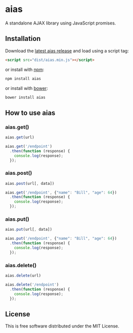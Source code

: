 aias
====

A standalone AJAX library using JavaScript promises.

## Installation

Download the [latest aias release](https://github.com/tylerwalters/aias/releases/latest) and load using a script tag:

```html
<script src="dist/aias.min.js"></script>
```

or install with [npm](https://www.npmjs.org/):

```bash
npm install aias
```

or install with [bower](http://bower.io/):

```bash
bower install aias
```

## How to use aias

### aias.get()

```JavaScript
aias.get(url)
```

```JavaScript
aias.get('/endpoint')
  .then(function (response) {
    console.log(response);
  });
```

### aias.post()

```JavaScript
aias.post(url[, data])
```

```JavaScript
aias.get('/endpoint', {"name": "Bill", "age": 64})
  .then(function (response) {
    console.log(response);
  });
```

### aias.put()

```JavaScript
aias.put(url[, data])
```

```JavaScript
aias.put('/endpoint', {"name": "Bill", "age": 64})
  .then(function (response) {
    console.log(response);
  });
```

### aias.delete()

```JavaScript
aias.delete(url)
```

```JavaScript
aias.delete('/endpoint')
  .then(function (response) {
    console.log(response);
  });
```

## License

This is free software distributed under the MIT License.